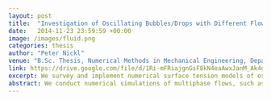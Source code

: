 ```yaml
---
layout: post
title:  "Investigation of Oscillating Bubbles/Drops with Different Flow Solvers and with Various Surface Tension Models"
date:   2014-11-23 23:59:59 +00:00
image: /images/fluid.png
categories: thesis
author: "Peter Nickl"
venue: "B.Sc. Thesis, Numerical Methods in Mechanical Engineering, Department of Mechanical Engineering, TU Darmstadt, Germany"
link: https://drive.google.com/file/d/1Ri-mFRiajgnGsF8kN4eaAwxJanM_Ak4g/view
excerpt: We survey and implement numerical surface tension models of oscillating bubbles in multiphase flows.
abstract: We conduct numerical simulations of multiphase flows, such as bubbles of gas in a liquid. In the medical domain, for instance, micro-bubbles find application in the targeted allocation of drugs in the human body. The Navier-Stokes partial differential equations describing the Newtonian mechanics of viscous fluids can be solved analytically only in simple cases. This makes numerical solutions indispensable. At a scale of a few micrometers, surface tension is the dominating force that drives the bubble motion. We (1) conduct a literature survey on numerical models for the surface tension of bubbles, (2) implement suitable candidates in multiple numerical flow solvers and (3) conduct experiments to evaluate the most accurate model and flow solver.
---
```

